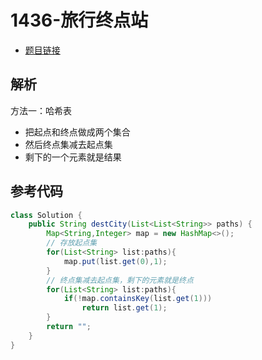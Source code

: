 # 1436-旅行终点站

- [题目链接](https://leetcode-cn.com/problems/combination-sum/)

## 解析

方法一：哈希表
- 把起点和终点做成两个集合
- 然后终点集减去起点集
- 剩下的一个元素就是结果


## 参考代码
```Java
class Solution {
    public String destCity(List<List<String>> paths) {
        Map<String,Integer> map = new HashMap<>();
        // 存放起点集
        for(List<String> list:paths){
            map.put(list.get(0),1);
        }
        // 终点集减去起点集，剩下的元素就是终点
        for(List<String> list:paths){
            if(!map.containsKey(list.get(1)))
                return list.get(1);
        }
        return "";
    }
}
```
